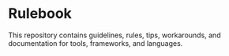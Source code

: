 # Rulebook
This repository contains guidelines, rules, tips, workarounds, and documentation for tools,
frameworks, and languages.
